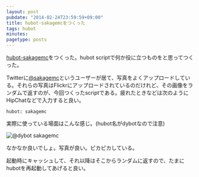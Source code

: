 ```yaml
---
layout: post
pubdate: "2014-02-24T23:59:59+09:00"
title: hubot-sakagemcをつくった
tags: hubot
minutes: 
pagetype: posts
---
```

[hubot-sakagemc][bouzuya/hubot-sakagemc]をつくった。hubot scriptで何か役に立つものをと思ってつくった。

Twitterに[@sakagemc][]というユーザーが居て、写真をよくアップロードしている。それらの写真はFlickrにアップロードされているのだけれど、その画像をランダムで返すのが、今回つくったscriptである。疲れたときなどは次のようにHipChatなどで入力すると良い。

    hubot: sakagemc

実際に使っている場面はこんな感じ。(hubot名がdybotなので注意)

![@dybot sakagemc](http://gyazo.com/6ffc8ef4fd95dfff16859e27c8440a32)

なかなか良いでしょ。写真が良い。ピカピカしている。

起動時にキャッシュして、それ以降はそこからランダムに返すので、たまにhubotを再起動してあげると良い。

[@sakagemc]: https://twitter.com/sakagemc
[bouzuya/hubot-sakagemc]: https://github.com/bouzuya/hubot-sakagemc
